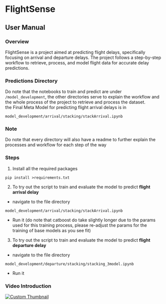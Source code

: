 # FlightSense

## User Manual

### Overview
FlightSense is a project aimed at predicting flight delays, specifically focusing on arrival and departure delays. The project follows a step-by-step workflow to retrieve, process, and model flight data for accurate delay predictions.  

### Predictions Directory
Do note that the notebooks to train and predict are under `/model_development`, the other directories serve to explain the workflow and the whole process of the project to retrieve and process the dataset.  
the Final Meta Model for predicting flight arrival delays is in  
```
model_development/arrival/stacking/stackArrival.ipynb
```

### Note
Do note that every directory will also have a readme to further explain the processes and workflow for each step of the way

### Steps
1) Install all the required packages 
```
pip install >requirements.txt
```   
2) To try out the script to train and evaluate the model to predict **flight arrival delay**
- navigate to the file directory 
```
model_development/arrival/stacking/stackArrival.ipynb
```

- Run it (do note that catboost do take slightly longer due to the params used for this training process, please re-adjust the params for the training of base models as you see fit)  

3) To try out the script to train and evaluate the model to predict **flight departure delay**
- navigate to the file directory 
```
model_development/departure/stacking/stacking_3model.ipynb
```

- Run it



### Video Introduction
[![Custom Thumbnail](./Assets/group_thumbnail.jpg)](https://www.youtube.com/watch?v=uuWvW7OKyXA)
